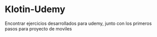 # Klotin-Udemy
Encontrar ejercicios desarrollados para udemy, junto con los primeros pasos para proyecto de moviles

